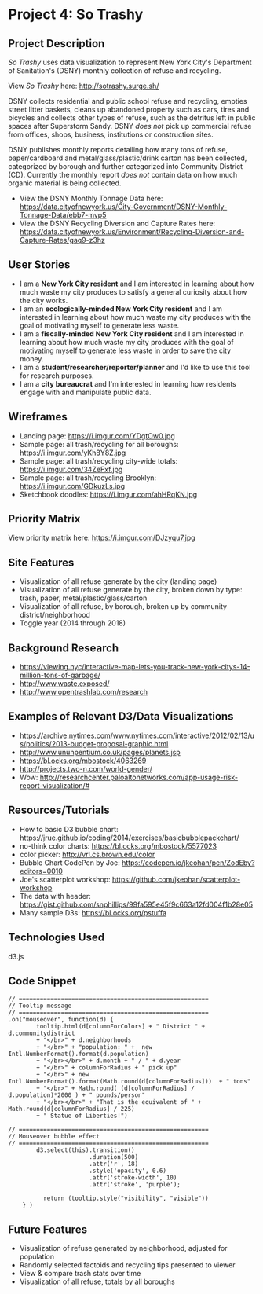 # Project 4: So Trashy

## Project Description
*So Trashy* uses data visualization to represent New York City's Department of Sanitation's (DSNY) monthly collection of refuse and recycling.

View *So Trashy* here: http://sotrashy.surge.sh/

DSNY collects residential and public school refuse and recycling, empties street litter baskets, cleans up abandoned property such as cars, tires and bicycles and collects other types of refuse, such as the detritus left in public spaces after Superstorm Sandy. DSNY *does not* pick up commercial refuse from offices, shops, business, institutions or construction sites.

DSNY publishes monthly reports detailing how many tons of refuse, paper/cardboard and metal/glass/plastic/drink carton has been collected, categorized by borough and further categorized into Community District (CD). Currently the monthly report *does not* contain data on how much organic material is being collected.

- View the DSNY Monthly Tonnage Data here: https://data.cityofnewyork.us/City-Government/DSNY-Monthly-Tonnage-Data/ebb7-mvp5
- View the DSNY Recycling Diversion and Capture Rates here: https://data.cityofnewyork.us/Environment/Recycling-Diversion-and-Capture-Rates/gaq9-z3hz

## User Stories
- I am a **New York City resident** and I am interested in learning about how much waste my city produces to satisfy a general curiosity about how the city works.
- I am an **ecologically-minded New York City resident** and I am interested in learning about how much waste my city produces with the goal of motivating myself to generate less waste.
- I am a **fiscally-minded New York City resident** and I am interested in learning about how much waste my city produces with the goal of motivating myself to generate less waste in order to save the city money.
 - I am a **student/researcher/reporter/planner** and I'd like to use this tool for research purposes.
 - I am a **city bureaucrat** and I'm interested in learning how residents engage with and manipulate public data.

## Wireframes
- Landing page: https://i.imgur.com/YDgtOw0.jpg
- Sample page: all trash/recycling for all boroughs: https://i.imgur.com/yKh8Y8Z.jpg
- Sample page: all trash/recycling city-wide totals: https://i.imgur.com/34ZeFxf.jpg
- Sample page: all trash/recycling Brooklyn: https://i.imgur.com/GDkuzLs.jpg
- Sketchbook doodles: https://i.imgur.com/ahHRqKN.jpg

## Priority Matrix
View priority matrix here: https://i.imgur.com/DJzyqu7.jpg

## Site Features
- Visualization of all refuse generate by the city (landing page)
- Visualization of all refuse generate by the city, broken down by type: trash, paper, metal/plastic/glass/carton
- Visualization of all refuse, by borough, broken up by community district/neighborhood
- Toggle year (2014 through 2018)

## Background Research
- https://viewing.nyc/interactive-map-lets-you-track-new-york-citys-14-million-tons-of-garbage/
- http://www.waste.exposed/
- http://www.opentrashlab.com/research

## Examples of Relevant D3/Data Visualizations
- https://archive.nytimes.com/www.nytimes.com/interactive/2012/02/13/us/politics/2013-budget-proposal-graphic.html
- http://www.ununpentium.co.uk/pages/planets.jsp
- https://bl.ocks.org/mbostock/4063269
- http://projects.two-n.com/world-gender/
- Wow: http://researchcenter.paloaltonetworks.com/app-usage-risk-report-visualization/#

## Resources/Tutorials
- How to basic D3 bubble chart: https://jrue.github.io/coding/2014/exercises/basicbubblepackchart/
- no-think color charts: https://bl.ocks.org/mbostock/5577023
- color picker: http://vrl.cs.brown.edu/color
- Bubble Chart CodePen by Joe: https://codepen.io/jkeohan/pen/ZodEby?editors=0010
- Joe's scatterplot workshop: https://github.com/jkeohan/scatterplot-workshop
- The data with header: https://gist.github.com/snphillips/99fa595e45f9c663a12fd004f1b28e05
- Many sample D3s: https://bl.ocks.org/pstuffa

## Technologies Used
d3.js

## Code Snippet
```
// ======================================================
// Tooltip message
// ======================================================
.on("mouseover", function(d) {
        tooltip.html(d[columnForColors] + " District " + d.communitydistrict
        + "</br>" + d.neighborhoods
        + "</br>" + "population: " +  new Intl.NumberFormat().format(d.population)
        + "</br></br>" + d.month + " / " + d.year
        + "</br>" + columnForRadius + " pick up"
        + "</br>" + new Intl.NumberFormat().format(Math.round(d[columnForRadius]))  + " tons"
        + "</br>" + Math.round( (d[columnForRadius] / d.population)*2000 ) + " pounds/person"
        + "</br></br>" + "That is the equivalent of " +  Math.round(d[columnForRadius] / 225)
        + " Statue of Liberties!")

// ======================================================
// Mouseover bubble effect
// ======================================================
        d3.select(this).transition()
                       .duration(500)
                       .attr('r', 18)
                       .style('opacity', 0.6)
                       .attr('stroke-width', 10)
                       .attr('stroke', 'purple');

          return (tooltip.style("visibility", "visible"))
    } )
```
## Future Features
- Visualization of refuse generated by neighborhood, adjusted for population
- Randomly selected factoids and recycling tips presented to viewer
- View & compare trash stats over time
- Visualization of all refuse, totals by all boroughs
